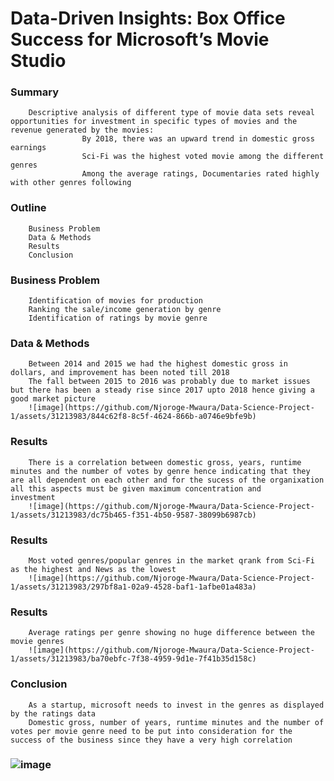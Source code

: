 # Data-Driven Insights: Box Office Success for Microsoft’s Movie Studio
### Summary
        Descriptive analysis of different type of movie data sets reveal opportunities for investment in specific types of movies and the revenue generated by the movies:
                    By 2018, there was an upward trend in domestic gross earnings
                    Sci-Fi was the highest voted movie among the different genres
                    Among the average ratings, Documentaries rated highly with other genres following
                    
### Outline
        Business Problem
        Data & Methods
        Results
        Conclusion

### Business Problem
        Identification of movies for production
        Ranking the sale/income generation by genre
        Identification of ratings by movie genre
### Data & Methods
        Between 2014 and 2015 we had the highest domestic gross in dollars, and improvement has been noted till 2018
        The fall between 2015 to 2016 was probably due to market issues but there has been a steady rise since 2017 upto 2018 hence giving a good market picture
        ![image](https://github.com/Njoroge-Mwaura/Data-Science-Project-1/assets/31213983/844c62f8-8c5f-4624-866b-a0746e9bfe9b)
### Results
        There is a correlation between domestic gross, years, runtime minutes and the number of votes by genre hence indicating that they are all dependent on each other and for the sucess of the organixation all this aspects must be given maximum concentration and                investment
        ![image](https://github.com/Njoroge-Mwaura/Data-Science-Project-1/assets/31213983/dc75b465-f351-4b50-9587-38099b6987cb)
### Results
        Most voted genres/popular genres in the market qrank from Sci-Fi as the highest and News as the lowest
        ![image](https://github.com/Njoroge-Mwaura/Data-Science-Project-1/assets/31213983/297bf8a1-02a9-4528-baf1-1afbe01a483a)
### Results
        Average ratings per genre showing no huge difference between the movie genres
        ![image](https://github.com/Njoroge-Mwaura/Data-Science-Project-1/assets/31213983/ba70ebfc-7f38-4959-9d1e-7f41b35d158c)
### Conclusion
        As a startup, microsoft needs to invest in the genres as displayed by the ratings data
        Domestic gross, number of years, runtime minutes and the number of votes per movie genre need to be put into consideration for the success of the business since they have a very high correlation
### ![image](https://github.com/Njoroge-Mwaura/Data-Science-Project-1/assets/31213983/6ac3d837-f8bd-4f87-960e-eafca9425f37)



        



